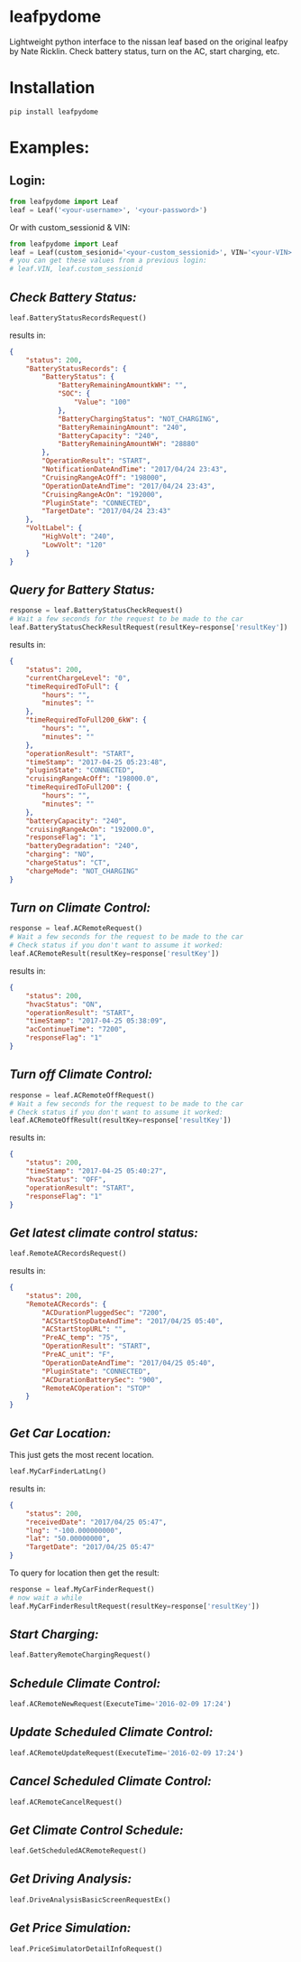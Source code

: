 # leafpydome
Lightweight python interface to the nissan leaf based on the original leafpy by Nate Ricklin.  Check battery status, turn on the AC, start charging, etc.

# Installation
```
pip install leafpydome
```

# Examples:

Login:
----

```python
from leafpydome import Leaf
leaf = Leaf('<your-username>', '<your-password>')
```

Or with custom_sessionid & VIN:

```python
from leafpydome import Leaf
leaf = Leaf(custom_sesionid='<your-custom_sessionid>', VIN='<your-VIN>')
# you can get these values from a previous login:
# leaf.VIN, leaf.custom_sessionid
```

*Check Battery Status:*
-----
```python
leaf.BatteryStatusRecordsRequest()
```
results in:
```json
{
	"status": 200,
	"BatteryStatusRecords": {
		"BatteryStatus": {
			"BatteryRemainingAmountkWH": "",
			"SOC": {
				"Value": "100"
			},
			"BatteryChargingStatus": "NOT_CHARGING",
			"BatteryRemainingAmount": "240",
			"BatteryCapacity": "240",
			"BatteryRemainingAmountWH": "28880"
		},
		"OperationResult": "START",
		"NotificationDateAndTime": "2017/04/24 23:43",
		"CruisingRangeAcOff": "198000",
		"OperationDateAndTime": "2017/04/24 23:43",
		"CruisingRangeAcOn": "192000",
		"PluginState": "CONNECTED",
		"TargetDate": "2017/04/24 23:43"
	},
	"VoltLabel": {
		"HighVolt": "240",
		"LowVolt": "120"
	}
}
```
*Query for Battery Status:*
-----
```python
response = leaf.BatteryStatusCheckRequest()
# Wait a few seconds for the request to be made to the car
leaf.BatteryStatusCheckResultRequest(resultKey=response['resultKey'])
```
results in:
```json
{
	"status": 200,
	"currentChargeLevel": "0",
	"timeRequiredToFull": {
		"hours": "",
		"minutes": ""
	},
	"timeRequiredToFull200_6kW": {
		"hours": "",
		"minutes": ""
	},
	"operationResult": "START",
	"timeStamp": "2017-04-25 05:23:48",
	"pluginState": "CONNECTED",
	"cruisingRangeAcOff": "198000.0",
	"timeRequiredToFull200": {
		"hours": "",
		"minutes": ""
	},
	"batteryCapacity": "240",
	"cruisingRangeAcOn": "192000.0",
	"responseFlag": "1",
	"batteryDegradation": "240",
	"charging": "NO",
	"chargeStatus": "CT",
	"chargeMode": "NOT_CHARGING"
}
```

*Turn on Climate Control:*
-----
```python
response = leaf.ACRemoteRequest()
# Wait a few seconds for the request to be made to the car
# Check status if you don't want to assume it worked:
leaf.ACRemoteResult(resultKey=response['resultKey'])
```
results in:
```json
{
	"status": 200,
	"hvacStatus": "ON",
	"operationResult": "START",
	"timeStamp": "2017-04-25 05:38:09",
	"acContinueTime": "7200",
	"responseFlag": "1"
}
```

*Turn off Climate Control:*
-----
```python
response = leaf.ACRemoteOffRequest()
# Wait a few seconds for the request to be made to the car
# Check status if you don't want to assume it worked:
leaf.ACRemoteOffResult(resultKey=response['resultKey'])
```
results in:
```json
{
	"status": 200,
	"timeStamp": "2017-04-25 05:40:27",
	"hvacStatus": "OFF",
	"operationResult": "START",
	"responseFlag": "1"
}
```

*Get latest climate control status:*
-----
```python
leaf.RemoteACRecordsRequest()
```
results in:
```json
{
	"status": 200,
	"RemoteACRecords": {
		"ACDurationPluggedSec": "7200",
		"ACStartStopDateAndTime": "2017/04/25 05:40",
		"ACStartStopURL": "",
		"PreAC_temp": "75",
		"OperationResult": "START",
		"PreAC_unit": "F",
		"OperationDateAndTime": "2017/04/25 05:40",
		"PluginState": "CONNECTED",
		"ACDurationBatterySec": "900",
		"RemoteACOperation": "STOP"
	}
}
```

*Get Car Location:*
-----
This just gets the most recent location.
```python
leaf.MyCarFinderLatLng()
```
results in:
```json
{
	"status": 200,
	"receivedDate": "2017/04/25 05:47",
	"lng": "-100.000000000",
	"lat": "50.00000000",
	"TargetDate": "2017/04/25 05:47"
}
```
To query for location then get the result:
```python
response = leaf.MyCarFinderRequest()
# now wait a while
leaf.MyCarFinderResultRequest(resultKey=response['resultKey'])
```

*Start Charging:*
-----
```python
leaf.BatteryRemoteChargingRequest()
```

*Schedule Climate Control:*
-----
```python
leaf.ACRemoteNewRequest(ExecuteTime='2016-02-09 17:24')
```

*Update Scheduled Climate Control:*
-----
```python
leaf.ACRemoteUpdateRequest(ExecuteTime='2016-02-09 17:24')
```

*Cancel Scheduled Climate Control:*
-----
```python
leaf.ACRemoteCancelRequest()
```

*Get Climate Control Schedule:*
-----
```python
leaf.GetScheduledACRemoteRequest()
```

*Get Driving Analysis:*
-----
```python
leaf.DriveAnalysisBasicScreenRequestEx()
```

*Get Price Simulation:*
-----
```python
leaf.PriceSimulatorDetailInfoRequest()
```
